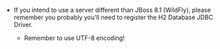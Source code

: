 - If you intend to use a server different than JBoss 8.1 (WildFly), 
  please remember you probably you'll need to register the H2 Database JDBC Driver.
  
  - Remember to use UTF-8 encoding!